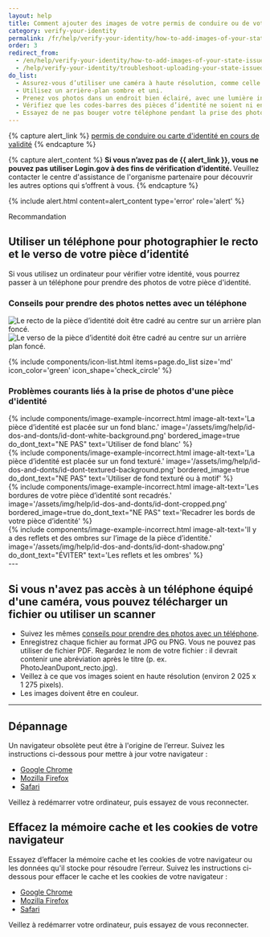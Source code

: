 ```yaml
---
layout: help
title: Comment ajouter des images de votre permis de conduire ou de votre carte d’identité
category: verify-your-identity
permalink: /fr/help/verify-your-identity/how-to-add-images-of-your-state-issued-id/
order: 3
redirect_from:
  - /en/help/verify-your-identity/how-to-add-images-of-your-state-issued-id/
  - /help/verify-your-identity/troubleshoot-uploading-your-state-issued-id/
do_list:
  - Assurez-vous d’utiliser une caméra à haute résolution, comme celle d’un smartphone ou d’une tablette. La webcam de votre ordinateur risque en effet de ne pas prendre de photos bien nettes.
  - Utilisez un arrière-plan sombre et uni.
  - Prenez vos photos dans un endroit bien éclairé, avec une lumière indirecte.
  - Vérifiez que les codes-barres des pièces d’identité ne soient ni endommagés, ni sales.
  - Essayez de ne pas bouger votre téléphone pendant la prise des photos. Il peut être utile de poser vos bras sur une table pour rester stable.
---
```



{% capture alert_link %}
  <a href="/help/verify-your-identity/accepted-state-issued-identification/">permis de conduire ou carte d'identité en cours de validité</a>
{% endcapture %}

{% capture alert_content %}
  <strong> Si vous n’avez pas de {{ alert_link }}, vous ne pouvez pas utiliser Login.gov à des fins de vérification d’identité.
  </strong>
  Veuillez contacter le centre d'assistance de l'organisme partenaire pour découvrir les autres options qui s’offrent à vous.
{% endcapture %}


{%
  include alert.html
  content=alert_content
  type='error'
  role='alert'
%}

<div class="margin-top-5">
  <span class="usa-tag usa-tag--informative">Recommandation</span>
</div>
<div class="margin-top-2">
  <h2 id="phone-tips" class="margin-0">
    Utiliser un téléphone pour photographier le recto et le verso de votre pièce d’identité
  </h2>
</div>

Si vous utilisez un ordinateur pour vérifier votre identité, vous pourrez passer à un téléphone pour prendre des photos de votre pièce d'identité.

### Conseils pour prendre des photos nettes avec un téléphone

<div class="grid-row grid-gap">
  <div class="tablet:grid-col">
    <img alt="Le recto de la pièce d’identité doit être cadré au centre sur un arrière plan foncé." src="{{ site.baseurl }}/assets/img/help/id-dos-and-donts/id-do-front.png" />
  </div>
  <div class="tablet:grid-col">
    <img alt="Le verso de la pièce d’identité doit être cadré au centre sur un arrière plan foncé." src="{{ site.baseurl }}/assets/img/help/id-dos-and-donts/id-do-back.png" />
  </div>
</div>

{%
  include components/icon-list.html
  items=page.do_list
  size='md'
  icon_color='green'
  icon_shape='check_circle'
%}

### Problèmes courants liés à la prise de photos d'une pièce d'identité

<div class="grid-row grid-gap">
  <div class="tablet:grid-col">
    {%
      include components/image-example-incorrect.html
      image-alt-text='La pièce d’identité est placée sur un fond blanc.'
      image='/assets/img/help/id-dos-and-donts/id-dont-white-background.png'
      bordered_image=true
      do_dont_text="NE PAS"
      text='Utiliser de fond blanc'
    %}
  </div>
  <div class="tablet:grid-col">
    {%
      include components/image-example-incorrect.html
      image-alt-text='La pièce d’identité est placée sur un fond texturé.'
      image='/assets/img/help/id-dos-and-donts/id-dont-textured-background.png'
      bordered_image=true
      do_dont_text="NE PAS"
      text='Utiliser de fond texturé ou à motif'
    %}
  </div>
</div>
<div class="grid-row grid-gap">
  <div class="tablet:grid-col">
    {%
      include components/image-example-incorrect.html
      image-alt-text='Les bordures de votre pièce d’identité sont recadrés.'
      image='/assets/img/help/id-dos-and-donts/id-dont-cropped.png'
      bordered_image=true
      do_dont_text="NE PAS"
      text='Recadrer les bords de votre pièce d’identité'
    %}
  </div>
  <div class="tablet:grid-col">
    {%
      include components/image-example-incorrect.html
      image-alt-text='Il y a des reflets et des ombres sur l’image de la pièce d’identité.'
      image='/assets/img/help/id-dos-and-donts/id-dont-shadow.png'
      do_dont_text="ÉVITER"
      text='Les reflets et les ombres'
    %}
  </div>
</div>
---

## Si vous n'avez pas accès à un téléphone équipé d'une caméra, vous pouvez télécharger un fichier ou utiliser un scanner

* Suivez les mêmes [conseils pour prendre des photos avec un téléphone](#phone-tips).
* Enregistrez chaque fichier au format JPG ou PNG. Vous ne pouvez pas utiliser de fichier PDF. Regardez le nom de votre fichier : il devrait contenir une abréviation après le titre (p. ex. PhotoJeanDupont_recto.jpg).
* Veillez à ce que vos images soient en haute résolution (environ 2 025 x 1 275 pixels).
* Les images doivent être en couleur.

---

## Dépannage

Un navigateur obsolète peut être à l'origine de l’erreur. Suivez les instructions ci-dessous pour mettre à jour votre navigateur :

* [Google Chrome](https://support.google.com/chrome/answer/95414?co=GENIE.Platform%3DDesktop&hl=en-US)
* [Mozilla Firefox](https://support.mozilla.org/en-US/kb/update-firefox-latest-version)
* [Safari](https://support.apple.com/en-us/HT204416)

Veillez à redémarrer votre ordinateur, puis essayez de vous reconnecter.

## Effacez la mémoire cache et les cookies de votre navigateur

Essayez d’effacer la mémoire cache et les cookies de votre navigateur ou les données qu'il stocke pour résoudre l’erreur. Suivez les instructions ci-dessous pour effacer le cache et les cookies de votre navigateur :

* [Google Chrome](https://support.google.com/accounts/answer/32050?co=GENIE.Platform%3DDesktop&hl=en)
* [Mozilla Firefox](https://support.mozilla.org/en-US/kb/how-clear-firefox-cache)
* [Safari](https://support.apple.com/en-us/HT201265)

Veillez à redémarrer votre ordinateur, puis essayez de vous reconnecter.

